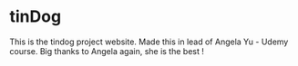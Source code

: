 # tinDog
This is the tindog project website. Made this in lead of Angela Yu - Udemy course. Big thanks to Angela again, she is the best !
